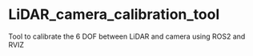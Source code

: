 # LiDAR_camera_calibration_tool
Tool to calibrate the 6 DOF between LiDAR and camera using ROS2 and RVIZ
